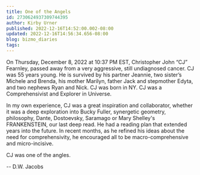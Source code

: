 ```yaml
---
title: One of the Angels
id: 2730624937309744395
author: Kirby Urner
published: 2022-12-16T14:52:00.002-08:00
updated: 2022-12-16T14:56:34.656-08:00
blog: bizmo_diaries
tags: 
---
```


[](https://www.flickr.com/photos/kirbyurner/5508345645/in/photolist-9oKHfD)

On Thursday, December 8, 2022 at 10:37 PM EST, Christopher John “CJ” 
Fearnley, passed away from a very aggressive, still undiagnosed cancer. 
CJ was 55 years young. He is survived by his partner Jeannie, two 
sister’s Michele and Brenda, his mother Marilyn, father Jack and 
stepmother Edyta, and two nephews Ryan and Nick. CJ was born in NY. CJ 
was a Comprehensivist and Explorer in Universe.

In my own experience, CJ was a great inspiration and collaborator, whether it was a deep exploration
 into Bucky Fuller, synergetic geometry,  philosophy, Dante, Dostoevsky,
 Saramago or Mary Shelley's FRANKENSTEIN, our last deep read. He had a 
reading plan that extended years into the future.  In recent months, as 
he refined his ideas about the need for comprehensivity, he encouraged 
all to be macro-comprehensive and micro-incisive.

CJ was one of the angles. 

-- D.W. Jacobs